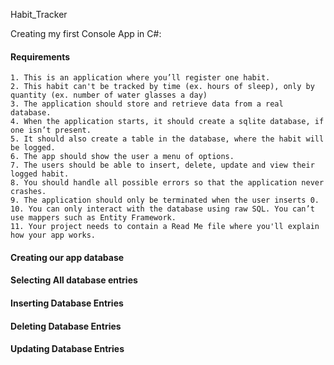 Habit_Tracker

Creating my first Console App in C#:


<H4>Requirements</H4>

    1. This is an application where you’ll register one habit.
    2. This habit can't be tracked by time (ex. hours of sleep), only by quantity (ex. number of water glasses a day)
    3. The application should store and retrieve data from a real database.
    4. When the application starts, it should create a sqlite database, if one isn’t present.
    5. It should also create a table in the database, where the habit will be logged.
    6. The app should show the user a menu of options.
    7. The users should be able to insert, delete, update and view their logged habit.
    8. You should handle all possible errors so that the application never crashes.
    9. The application should only be terminated when the user inserts 0.
    10. You can only interact with the database using raw SQL. You can’t use mappers such as Entity Framework.
    11. Your project needs to contain a Read Me file where you'll explain how your app works.
    
<H4>Creating our app database</H4>
    
<H4>Selecting All database entries</H4>

<H4>Inserting Database Entries</H4>

<H4>Deleting Database Entries</H4>

<H4>Updating Database Entries</H4>

